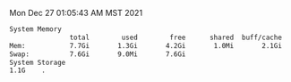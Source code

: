 Mon Dec 27 01:05:43 AM MST 2021
```bash
System Memory
               total        used        free      shared  buff/cache   available
Mem:           7.7Gi       1.3Gi       4.2Gi       1.0Mi       2.1Gi       6.0Gi
Swap:          7.6Gi       9.0Mi       7.6Gi
System Storage
1.1G	.
```
```bash
